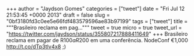 
+++
author = "Jaydson Gomes"
categories = ["tweet"]
date = "Fri Jul 12 21:53:45 +0000 2013"
draft = false
slug = "0bf3180fd3c0ee5e66fdf483579596ae83b97199"
tags = ["tweet"]
title = """Brasileiro reclama em pag..."""
tweet = true
micro = true
tweet_url = "https://twitter.com/jaydson/status/355807217888411649"
+++
Brasileiro reclama em pagar de R$100 a R$200 em uma conferência. NodeConf €1,000 http://t.co/dTp3tlv4x8 ;)
